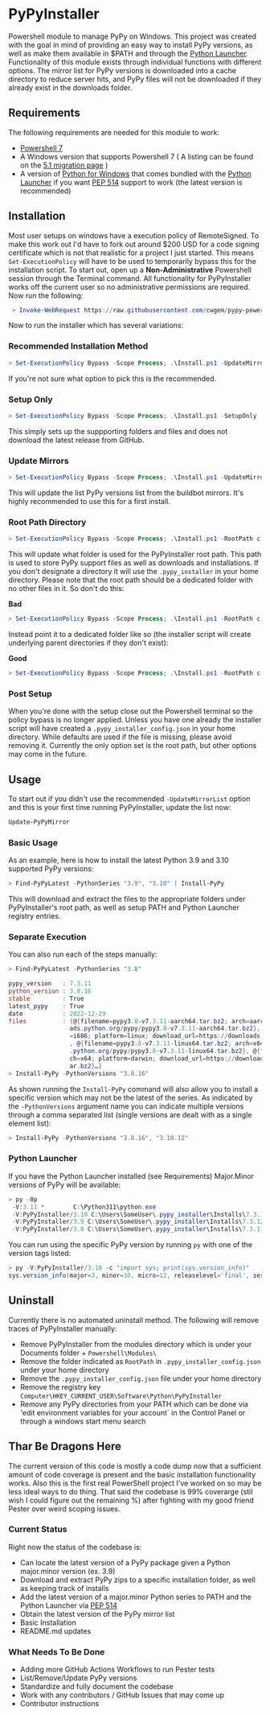 # PyPyInstaller

Powershell module to manage PyPy on Windows. This project was created with the goal in mind of providing an easy way to install PyPy versions, as well as make them available in $PATH and through the [Python Launcher](https://docs.python.org/3/using/windows.html#python-launcher-for-windows). Functionality of this module exists through individual functions with different options. The mirror list for PyPy versions is downloaded into a cache directory to reduce server hits, and PyPy files will not be downloaded if they already exist in the downloads folder.

## Requirements

The following requirements are needed for this module to work:

- [Powershell 7](https://learn.microsoft.com/en-us/powershell/scripting/install/installing-powershell-on-windows?view=powershell-7.3)
- A Windows version that supports Powershell 7 ( A listing can be found on the [5.1 migration page](https://learn.microsoft.com/en-us/powershell/scripting/whats-new/migrating-from-windows-powershell-51-to-powershell-7?view=powershell-7.3) )
- A version of [Python for Windows](https://www.python.org/downloads/windows/) that comes bundled with the [Python Launcher](https://docs.python.org/3/using/windows.html#python-launcher-for-windows) if you want [PEP 514](https://peps.python.org/pep-0514/) support to work (the latest version is recommended)

## Installation

Most user setups on windows have a execution policy of RemoteSigned. To make this work out I'd have to fork out around $200 USD for a code signing certificate which is not that realistic for a project I just started. This means `Set-ExecutionPolicy` will have to be used to temporarily bypass this for the installation script. To start out, open up a **Non-Administrative** Powershell session through the Terminal command. All functionality for PyPyInstaller works off the current user so no administrative permissions are required. Now run the following:

```powershell
 > Invoke-WebRequest https://raw.githubusercontent.com/cwgem/pypy-powershell-install/main/Install.ps1 -OutFile Install.ps1
```

Now to run the installer which has several variations:

### Recommended Installation Method

```powershell
> Set-ExecutionPolicy Bypass -Scope Process; .\Install.ps1 -UpdateMirrorList
```

If you're not sure what option to pick this is the recommended.

### Setup Only

```powershell
> Set-ExecutionPolicy Bypass -Scope Process; .\Install.ps1 -SetupOnly
```

This simply sets up the suppporting folders and files and does not download the latest release from GitHub.

### Update Mirrors

```powershell
> Set-ExecutionPolicy Bypass -Scope Process; .\Install.ps1 -UpdateMirrorList
```

This will update the list PyPy versions list from the buildbot mirrors. It's highly recommended to use this for a first install.

### Root Path Directory

```powershell
> Set-ExecutionPolicy Bypass -Scope Process; .\Install.ps1 -RootPath c:\Some\Folder\Somewhere
```

This will update what folder is used for the PyPyInstaller root path. This path is used to store PyPy support files as well as downloads and installations. If you don't designate a directory it will use the `.pypy_installer` in your home directory. Please note that the root path should be a dedicated folder with no other files in it. So don't do this:

**Bad**
```powershell
> Set-ExecutionPolicy Bypass -Scope Process; .\Install.ps1 -RootPath c:\Users\MyUser
```

Instead point it to a dedicated folder like so (the installer script will create underlying parent directories if they don't exist):

**Good**
```powershell
> Set-ExecutionPolicy Bypass -Scope Process; .\Install.ps1 -RootPath c:\Users\MyUser\PyPyInstaller
```

### Post Setup

When you're done with the setup close out the Powershell terminal so the policy bypass is no longer applied. Unless you have one already the installer script will have created a `.pypy_installer_config.json` in your home directory. While defaults are used if the file is missing, please avoid removing it. Currently the only option set is the root path, but other options may come in the future.

## Usage

To start out if you didn't use the recommended `-UpdateMirrorList` option and this is your first time running PyPyInstaller, update the list now:

```powershell
Update-PyPyMirror
```

### Basic Usage

As an example, here is how to install the latest Python 3.9 and 3.10 supported PyPy versions:

```powershell
> Find-PyPyLatest -PythonSeries "3.9", "3.10" | Install-PyPy
```

This will download and extract the files to the appropriate folders under PyPyInstaller's root path, as well as setup PATH and Python Launcher registry entries.

### Separate Execution

You can also run each of the steps manually:

```powershell
> Find-PyPyLatest -PythonSeries "3.8"

pypy_version   : 7.3.11
python_version : 3.8.16
stable         : True
latest_pypy    : True
date           : 2022-12-29
files          : {@{filename=pypy3.8-v7.3.11-aarch64.tar.bz2; arch=aarch64; platform=linux; download_url=https://downlo
                 ads.python.org/pypy/pypy3.8-v7.3.11-aarch64.tar.bz2}, @{filename=pypy3.8-v7.3.11-linux32.tar.bz2; arch
                 =i686; platform=linux; download_url=https://downloads.python.org/pypy/pypy3.8-v7.3.11-linux32.tar.bz2}
                 , @{filename=pypy3.8-v7.3.11-linux64.tar.bz2; arch=x64; platform=linux; download_url=https://downloads
                 .python.org/pypy/pypy3.8-v7.3.11-linux64.tar.bz2}, @{filename=pypy3.8-v7.3.11-macos_x86_64.tar.bz2; ar
                 ch=x64; platform=darwin; download_url=https://downloads.python.org/pypy/pypy3.8-v7.3.11-macos_x86_64.t
                 ar.bz2}…}
> Install-PyPy -PythonVersions "3.8.16"
```

As shown running the `Install-PyPy` command will also allow you to install a specific version which may not be the latest of the series. As indicated by the `-PythonVersions` argument name you can indicate multiple versions through a comma separated list (single versions are dealt with as a single element list):

```powershell
> Install-PyPy -PythonVersions "3.8.16", "3.10.12"
```

### Python Launcher

If you have the Python Launcher installed (see Requirements) Major.Minor versions of PyPy will be available:

```powershell
> py -0p
 -V:3.11 *        C:\Python311\python.exe
 -V:PyPyInstaller/3.10 C:\Users\SomeUser\.pypy_installer\Installs\7.3.12-3.10.12\pypy.exe
 -V:PyPyInstaller/3.9 C:\Users\SomeUser\.pypy_installer\Installs\7.3.12-3.9.17\pypy.exe
 -V:PyPyInstaller/3.8 C:\Users\SomeUser\.pypy_installer\Installs\7.3.11-3.8.16\pypy.exe
```

You can run using the specific PyPy version by running `py` with one of the version tags listed:

```powershell
> py -V:PyPyInstaller/3.10 -c "import sys; print(sys.version_info)"
sys.version_info(major=3, minor=10, micro=12, releaselevel='final', serial=0)
```

## Uninstall

Currently there is no automated uninstall method. The following will remove traces of PyPyInstaller manually:

- Remove PyPyInstaller from the modules directory which is under your Documents folder + `Powershell\Modules\`
- Remove the folder indicated as `RootPath` in `.pypy_installer_config.json` under your home directory
- Remove the `.pypy_installer_config.json`  file under your home directory
- Remove the registry key `Computer\HKEY_CURRENT_USER\Software\Python\PyPyInstaller`
- Remove any PyPy directories from your PATH which can be done via 'edit environment variables for your account` in the Control Panel or through a windows start menu search

## Thar Be Dragons Here

The current version of this code is mostly a code dump now that a sufficient amount of code coverage is present and the basic installation functionality works. Also this is the first real PowerShell project I've worked on so may be less ideal ways to do thing. That said the codebase is 99% coverarge (stil wish I could figure out the remaining %) after fighting with my good friend Pester over weird scoping issues.

### Current Status

Right now the status of the codebase is:

- Can locate the latest version of a PyPy package given a Python major.minor version (ex. 3.9)
- Download and extract PyPy zips to a specific installation folder, as well as keeping track of installs
- Add the latest version of a major.minor Python series to PATH and the Python Launcher via [PEP 514](https://peps.python.org/pep-0514/)
- Obtain the latest version of the PyPy mirror list
- Basic Installation
- README.md updates

### What Needs To Be Done

- Adding more GitHub Actions Workflows to run Pester tests
- List/Remove/Update PyPy versions
- Standardize and fully document the codebase
- Work with any contributors / GitHub Issues that may come up
- Contributor instructions